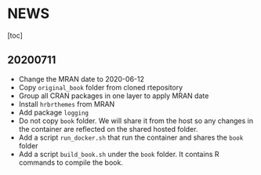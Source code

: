 # NEWS
[toc]

## 20200711
* Change the MRAN date to 2020-06-12
* Copy `original_book` folder from cloned rtepository
* Group all CRAN packages in one layer to apply MRAN date
* Install `hrbrthemes` from MRAN
* Add package `logging`
* Do not copy `book` folder. We will share it from the host so any changes in the container are reflected on the shared hosted folder.
* Add a script `run_docker.sh` that run the container and shares the `book` folder
* Add a script `build_book.sh` under the `book` folder. It contains R commands to compile the book.

